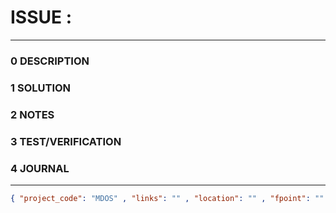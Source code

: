 # ISSUE :
--------------------------------
### 0 DESCRIPTION


### 1 SOLUTION


### 2 NOTES


### 3 TEST/VERIFICATION


### 4 JOURNAL



--------------------------------
```json
{ "project_code": "MDOS" , "links": "" , "location": "" , "fpoint": "" }
```
